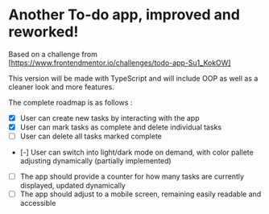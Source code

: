 # Another To-do app, improved and reworked! 
Based on a challenge from [https://www.frontendmentor.io/challenges/todo-app-Su1_KokOW]

This version will be made with TypeScript and will include OOP as well as a cleaner look and more features. 


The complete roadmap is as follows :

 
- [X] User can create new tasks by interacting with the app
- [X] User can mark tasks as complete and delete individual tasks
- [ ] User can delete all tasks marked complete  
- [-] User can switch into light/dark mode on demand, with color pallete adjusting dynamically (partially implemented)
- [ ] The app should provide a counter for how many tasks are currently displayed, updated dynamically
- [ ] The app should adjust to a mobile screen, remaining easily readable and accessible